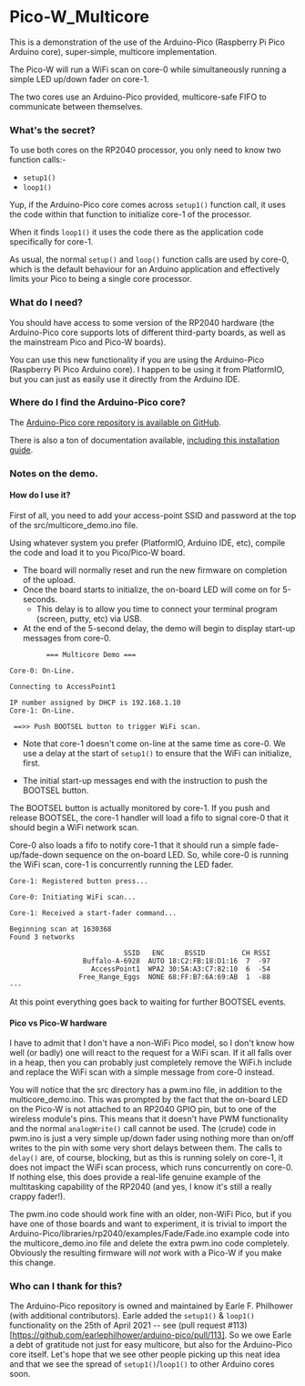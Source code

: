 # Pico-W_Multicore

This is a demonstration of the use of the Arduino-Pico (Raspberry Pi Pico Arduino core), super-simple, multicore implementation.

The Pico-W will run a WiFi scan on core-0 while simultaneously running a simple LED up/down fader on core-1.

The two cores use an Arduino-Pico provided, multicore-safe FIFO to communicate between themselves.


### What's the secret?

To use both cores on the RP2040 processor, you only need to know two function calls:-
+ `setup1()`
+ `loop1()`

Yup, if the Arduino-Pico core comes across `setup1()` function call, it uses the code within that function to initialize core-1 of the processor.

When it finds `loop1()` it uses the code there as the application code specifically for core-1.

As usual, the normal `setup()` and `loop()` function calls are used by core-0, which is the default behaviour for an Arduino application and effectively limits your Pico to being a single core processor.


### What do I need?

You should have access to some version of the RP2040 hardware (the Arduino-Pico core supports lots of different third-party boards, as well as the mainstream Pico and Pico-W boards).

You can use this new functionality if you are using the Arduino-Pico (Raspberry Pi Pico Arduino core).  I happen to be using it from PlatformIO, but you can just as easily use it directly from the Arduino IDE.

### Where do I find the Arduino-Pico core?

The [Arduino-Pico core repository is available on GitHub](https://github.com/earlephilhower/arduino-pico).

There is also a ton of documentation available, [including this installation guide](https://arduino-pico.readthedocs.io/en/latest/install.html#).


### Notes on the demo.


#### How do I use it?

First of all, you need to add your access-point SSID and password at the top of the src/multicore_demo.ino file.

Using whatever system you prefer (PlatformIO, Arduino IDE, etc), compile the code and load it to you Pico/Pico-W board.
+ The board will normally reset and run the new firmware on completion of the upload.
+ Once the board starts to initialize, the on-board LED will come on for 5-seconds.
  - This delay is to allow you time to connect your terminal program (screen, putty, etc) via USB.
+ At the end of the 5-second delay, the demo will begin to display start-up messages from core-0.
```
         === Multicore Demo ===

Core-0: On-Line.

Connecting to AccessPoint1

IP number assigned by DHCP is 192.168.1.10
Core-1: On-Line.

 ==>> Push BOOTSEL button to trigger WiFi scan.
```
  - Note that core-1 doesn't come on-line at the same time as core-0.  We use a delay at the start of `setup1()` to ensure that the WiFi can initialize, first.
+ The initial start-up messages end with the instruction to push the BOOTSEL button.

The BOOTSEL button is actually monitored by core-1.   If you push and release BOOTSEL, the core-1 handler will load a fifo to signal core-0 that it should begin a WiFi network scan.

Core-0 also loads a fifo to notify core-1 that it should run a simple fade-up/fade-down sequence on the on-board LED.  So, while core-0 is running the WiFi scan, core-1 is concurrently running the LED fader.

```
Core-1: Registered button press...

Core-0: Initiating WiFi scan...

Core-1: Received a start-fader command...

Beginning scan at 1630368
Found 3 networks

                            SSID   ENC     BSSID         CH RSSI
                  Buffalo-A-6928  AUTO 18:C2:FB:18:D1:16  7  -97
                    AccessPoint1  WPA2 30:5A:A3:C7:82:10  6  -54
                 Free_Range_Eggs  NONE 68:FF:B7:6A:69:AB  1  -88
---
```
At this point everything goes back to waiting for further BOOTSEL events.


#### Pico vs Pico-W hardware

I have to admit that I don't have a non-WiFi Pico model, so I don't know how well (or badly) one will react to the request for a WiFi scan.  If it all falls over in a heap, then you can probably just completely remove the WiFi.h include and replace the WiFi scan with a simple message from core-0 instead.

You will notice that the src directory has a pwm.ino file, in addition to the multicore_demo.ino.  This was prompted by the fact that the on-board LED on the Pico-W is not attached to an RP2040 GPIO pin, but to one of the wireless module's pins.  This means that it doesn't have PWM functionality and the normal `analogWrite()` call cannot be used.  The (crude) code in pwm.ino is just a very simple up/down fader using nothing more than on/off writes to the pin with some very short delays between them.  The calls to `delay()` are, of course, blocking, but as this is running solely on core-1, it does not impact the WiFi scan process, which runs concurrently on core-0.
If nothing else, this does provide a real-life genuine example of the multitasking capability of the RP2040 (and yes, I know it's still a really crappy fader!).

The pwm.ino code should work fine with an older, non-WiFi Pico, but if you have one of those boards and want to experiment, it is trivial to import the Arduino-Pico/libraries/rp2040/examples/Fade/Fade.ino example code into the multicore_demo.ino file and delete the extra pwm.ino code completely.  Obviously the resulting firmware will *not* work with a Pico-W if you make this change.


### Who can I thank for this?

The Arduino-Pico repository is owned and maintained by Earle F. Philhower (with additional contributors).  Earle added the `setup1()` & `loop1()` functionality on the 25th of April 2021 -- see (pull request #113)[https://github.com/earlephilhower/arduino-pico/pull/113].  So we owe Earle a debt of gratitude not just for easy multicore, but also for the Arduino-Pico core itself.  Let's hope that we see other people picking up this neat idea and that we see the spread of `setup1()`/`loop1()` to other Arduino cores soon.
